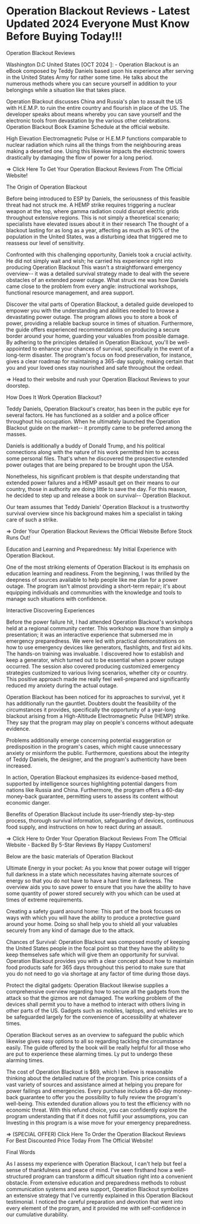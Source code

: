 # Operation Blackout Reviews - Latest Updated 2024 Everyone Must Know Before Buying Today!!! 

Operation Blackout Reviews

Washington D.C United States [OCT 2024 ]:  - Operation Blackout is an eBook composed by Teddy Daniels based upon his experience after serving in the United States Army for rather some time. He talks about the numerous methods where you can secure yourself in addition to your belongings while a situation like that takes place.

Operation Blackout discusses China and Russia's plan to assault the US with H.E.M.P. to ruin the entire country and flourish in place of the US. The developer speaks about means whereby you can save yourself and the electronic tools from devastation by the various other celebrations. Operation Blackout Book Examine Schedule at the official website.

High Elevation Electromagnetic Pulse or H.E.M.P functions comparable to nuclear radiation which ruins all the things from the neighbouring areas making a deserted one. Using this likewise impacts the electronic towers drastically by damaging the flow of power for a long period.

=> Click Here To Get Your Operation Blackout Reviews From The Official Website!

The Origin of Operation Blackout

Before being introduced to ESP by Daniels, the seriousness of this feasible threat had not struck me. A HEMP strike requires triggering a nuclear weapon at the top, where gamma radiation could disrupt electric grids throughout extensive regions. This is not simply a theoretical scenario; specialists have elevated issues about it in their research The thought of a blackout lasting for as long as a year, affecting as much as 90% of the population in the United States, was a disturbing idea that triggered me to reassess our level of sensitivity.

Confronted with this challenging opportunity, Daniels took a crucial activity. He did not simply wait and wish; he carried his experience right into producing Operation Blackout This wasn't a straightforward emergency overview-- it was a detailed survival strategy made to deal with the severe obstacles of an extended power outage. What struck me was how Daniels came close to the problem from every angle: instructional workshops, functional resource management, and area support.

Discover the vital parts of Operation Blackout, a detailed guide developed to empower you with the understanding and abilities needed to browse a devastating power outage. The program allows you to store a book of power, providing a reliable backup source in times of situation. Furthermore, the guide offers experienced recommendations on producing a secure border around your home, guarding your valuables from possible damage. By adhering to the principles detailed in Operation Blackout, you'll be well-appointed to enhance your chances of survival, specifically in the event of a long-term disaster. The program's focus on food preservation, for instance, gives a clear roadmap for maintaining a 365-day supply, making certain that you and your loved ones stay nourished and safe throughout the ordeal.

=> Head to their website and rush your Operation Blackout Reviews to your doorstep.

How Does It Work Operation Blackout?

Teddy Daniels, Operation Blackout's creator, has been in the public eye for several factors. He has functioned as a soldier and a police officer throughout his occupation. When he ultimately launched the Operation Blackout guide on the market-- it promptly came to be preferred among the masses.

Daniels is additionally a buddy of Donald Trump, and his political connections along with the nature of his work permitted him to access some personal files. That's when he discovered the prospective extended power outages that are being prepared to be brought upon the USA.

Nonetheless, his significant problem is that despite understanding that extended power failures and a HEMP assault get on their means to our country, those in authority are doing little to save the day. For this reason, he decided to step up and release a book on survival-- Operation Blackout.

Our team assumes that Teddy Daniels' Operation Blackout is a trustworthy survival overview since his background makes him a specialist in taking care of such a strike.


=> Order Your Operation Blackout Reviews the Official Website Before Stock Runs Out!

Education and Learning and Preparedness: My Initial Experience with Operation Blackout.

One of the most striking elements of Operation Blackout is its emphasis on education learning and readiness. From the beginning, I was thrilled by the deepness of sources available to help people like me plan for a power outage. The program isn't almost providing a short-term repair; it's about equipping individuals and communities with the knowledge and tools to manage such situations with confidence.


Interactive Discovering Experiences

Before the power failure hit, I had attended Operation Blackout's workshops held at a regional community center. This workshop was more than simply a presentation; it was an interactive experience that submersed me in emergency preparedness. We were led with practical demonstrations on how to use emergency devices like generators, flashlights, and first aid kits. The hands-on training was invaluable. I discovered how to establish and keep a generator, which turned out to be essential when a power outage occurred. The session also covered producing customized emergency strategies customized to various living scenarios, whether city or country. This positive approach made me really feel well-prepared and significantly reduced my anxiety during the actual outage.


Operation Blackout has been noticed for its approaches to survival, yet it has additionally run the gauntlet. Doubters doubt the feasibility of the circumstances it provides, specifically the opportunity of a year-long blackout arising from a High-Altitude Electromagnetic Pulse (HEMP) strike. They say that the program may play on people's concerns without adequate evidence.


Problems additionally emerge concerning potential exaggeration or predisposition in the program's cases, which might cause unnecessary anxiety or misinform the public. Furthermore, questions about the integrity of Teddy Daniels, the designer, and the program's authenticity have been increased.


In action, Operation Blackout emphasizes its evidence-based method, supported by intelligence sources highlighting potential dangers from nations like Russia and China. Furthermore, the program offers a 60-day money-back guarantee, permitting users to assess its content without economic danger.

 
Benefits of Operation Blackout include its user-friendly step-by-step process, thorough survival information, safeguarding of devices, continuous food supply, and instructions on how to react during an assault.

=> Click Here to Order Your Operation Blackout Reviews From The Official Website - Backed By 5-Star Reviews By Happy Customers!

Below are the basic materials of Operation Blackout

Ultimate Energy in your pocket: As you know that power outage will trigger full darkness in a state which necessitates having alternate sources of energy so that you do not have to have a hard time in darkness. The overview aids you to save power to ensure that you have the ability to have some quantity of power stored securely with you which can be used at times of extreme requirements.

Creating a safety guard around home: This part of the book focuses on ways with which you will have the ability to produce a protective guard around your home. Doing so shall help you to shield all your valuables securely from any kind of damage due to the attack.

Chances of Survival: Operation Blackout was composed mostly of keeping the United States people in the focal point so that they have the ability to keep themselves safe which will give them an opportunity for survival. Operation Blackout provides you with a clear concept about how to maintain food products safe for 365 days throughout this period to make sure that you do not need to go via shortage at any factor of time during those days.

Protect the digital gadgets: Operation Blackout likewise supplies a comprehensive overview regarding how to secure all the gadgets from the attack so that the gizmos are not damaged. The working problem of the devices shall permit you to have a method to interact with others living in other parts of the US. Gadgets such as mobiles, laptops, and vehicles are to be safeguarded largely for the convenience of accessibility at whatever times.

Operation Blackout serves as an overview to safeguard the public which likewise gives easy options to all so regarding tackling the circumstance easily. The guide offered by the book will be really helpful for all those who are put to experience these alarming times. Ly put to undergo these alarming times.


The cost of Operation Blackout is $69, which I believe is reasonable thinking about the detailed nature of the program. This price consists of a vast variety of sources and assistance aimed at helping you prepare for power failings and emergencies. Every purchase includes a 60-day money-back guarantee to offer you the possibility to fully review the program's well-being. This extended duration allows you to test the efficiency with no economic threat. With this refund choice, you can confidently explore the program understanding that if it does not fulfill your assumptions, you can Investing in this program is a wise move for your emergency preparedness.


=> (SPECIAL OFFER) Click Here To Order the Operation Blackout Reviews For Best Discounted Price Today From The Official Website!

Final Words

As I assess my experience with Operation Blackout, I can't help but feel a sense of thankfulness and peace of mind. I've seen firsthand how a well-structured program can transform a difficult situation right into a convenient obstacle. From extensive education and preparedness methods to robust communication systems and area support, Operation Blackout symbolizes an extensive strategy that I've currently explained in this Operation Blackout testimonial. I noticed the careful preparation and devotion that went into every element of the program, and it provided me with self-confidence in our cumulative durability.



 
